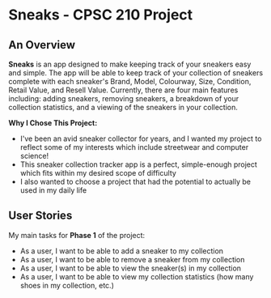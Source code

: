 # Sneaks - CPSC 210 Project

## An Overview
**Sneaks** is an app designed to make keeping track of your sneakers easy and simple. The app will be able to keep track of 
your collection of sneakers complete with each sneaker's Brand, Model, Colourway, Size, Condition, Retail Value, and 
Resell Value. Currently, there are four main features including: adding sneakers, removing sneakers, a breakdown of your
collection statistics, and a viewing of the sneakers in your collection.

**Why I Chose  This Project:**
- I've been an avid sneaker collector for years, and I wanted my project to reflect some of my interests which include 
streetwear and computer science!
- This sneaker collection tracker app is a perfect, simple-enough project which fits within my desired scope of difficulty
- I also wanted to choose a project that had the potential to actually be used in my daily life

## User Stories
My main tasks for **Phase  1** of the project:
- As a user, I want to be able to add a sneaker to my collection
- As a user, I want to be able to remove a sneaker from my collection
- As a user, I want to be able to view the sneaker(s) in my collection
- As a user, I want to be able to view my collection statistics (how many shoes in my collection, etc.)

